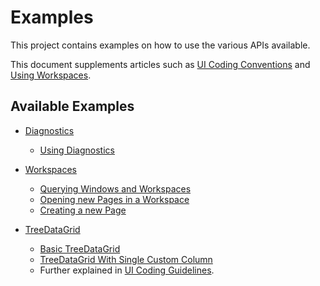# Examples

This project contains examples on how to use the various APIs available.

This document supplements articles such as [UI Coding Conventions](https://nexus-mods.github.io/NexusMods.App/development-guidelines/UICodingGuidelines/)
and [Using Workspaces](https://nexus-mods.github.io/NexusMods.App/development-guidelines/UsingWorkspaces/).

## Available Examples

- [Diagnostics](./Diagnostics/README.md)
  - [Using Diagnostics](./Diagnostics/UsingDiagnostics.cs)
- [Workspaces](./Workspaces/README.md)
    - [Querying Windows and Workspaces](./Workspaces/001-querying-windows-and-workspaces.cs)
    - [Opening new Pages in a Workspace](./Workspaces/002-opening-new-pages.cs)
    - [Creating a new Page](./Workspaces/003-creating-new-pages.cs)

- [TreeDataGrid](./TreeDataGrid/README.md)
  - [Basic TreeDataGrid](./TreeDataGrid/Basic)
  - [TreeDataGrid With Single Custom Column](./TreeDataGrid/SingleColumn)
  - Further explained in [UI Coding Guidelines](../../docs/development-guidelines/UICodingGuidelines.md#trees-with-columns-treedatagrid).
